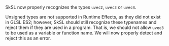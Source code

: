 SkSL now properly recognizes the types `uvec2`, `uvec3` or `uvec4`.

Unsigned types are not supported in Runtime Effects, as they did not exist in GLSL ES2; however,
SkSL should still recognize these typenames and reject them if they are used in a program.
That is, we should not allow `uvec3` to be used as a variable or function name. We will now properly
detect and reject this as an error.
